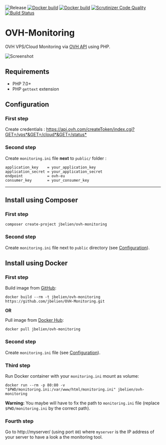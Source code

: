 ![Release](https://img.shields.io/github/release/jbelien/ovh-monitoring.svg)
[![Docker build](https://img.shields.io/docker/automated/jbelien/ovh-monitoring.svg)](https://hub.docker.com/r/jbelien/ovh-monitoring/)
[![Docker build](https://img.shields.io/docker/build/jbelien/ovh-monitoring.svg)](https://hub.docker.com/r/jbelien/ovh-monitoring/)
[![Scrutinizer Code Quality](https://scrutinizer-ci.com/g/jbelien/OVH-Monitoring/badges/quality-score.png?b=master)](https://scrutinizer-ci.com/g/jbelien/OVH-Monitoring/?branch=master)
[![Build Status](https://scrutinizer-ci.com/g/jbelien/OVH-Monitoring/badges/build.png?b=master)](https://scrutinizer-ci.com/g/jbelien/OVH-Monitoring/build-status/master)

# OVH-Monitoring

OVH VPS/Cloud Monitoring via [OVH API](https://api.ovh.com/) using PHP.

![Screenshot](https://raw.githubusercontent.com/jbelien/OVH-Monitoring/master/screenshot.png)

## Requirements

- PHP 7.0+
- PHP `gettext` extension

## Configuration

### First step

Create credentials : <https://api.ovh.com/createToken/index.cgi?GET=/vps*&GET=/cloud*&GET=/status*>

### Second step

Create `monitoring.ini` file **next** to `public/` folder :

```
application_key    = your_application_key
application_secret = your_application_secret
endpoint           = ovh-eu
consumer_key       = your_consumer_key
```

-----

## Install using Composer

### First step

```
composer create-project jbelien/ovh-monitoring
```

### Second step

Create `monitoring.ini` file next to `public` directory (see [Configuration](#configuration)).

## Install using Docker

### First step

Build image from [GitHub](https://github.com/jbelien/OVH-Monitoring):
```
docker build --rm -t jbelien/ovh-monitoring https://github.com/jbelien/OVH-Monitoring.git
```

**OR**

Pull image from [Docker Hub](https://hub.docker.com/r/jbelien/ovh-monitoring/):
```
docker pull jbelien/ovh-monitoring
```

### Second step

Create `monitoring.ini` file (see [Configuration](#configuration)).

### Third step

Run Docker container with your `monitoring.ini` mount as volume:

```
docker run --rm -p 80:80 -v "$PWD/monitoring.ini:/var/www/html/monitoring.ini" jbelien/ovh-monitoring
```

**Warning:** You maybe will have to fix the path to `monitoring.ini` file (replace `$PWD/monitoring.ini` by the correct path).

### Fourth step

Go to http://myserver/ (using port `80`) where `myserver` is the IP address of your server to have a look a the monitoring tool.
